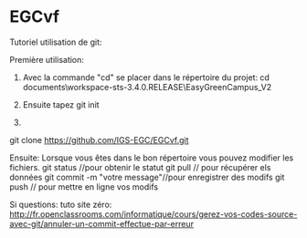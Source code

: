EGCvf
=====
Tutoriel utilisation de git:


Première utilisation:
1) Avec la commande "cd" se placer dans le répertoire du projet:
cd documents\workspace-sts-3.4.0.RELEASE\EasyGreenCampus_V2

2) Ensuite tapez
git init

3)
git clone https://github.com/IGS-EGC/EGCvf.git


Ensuite:
Lorsque vous êtes dans le bon répertoire vous pouvez modifier les fichiers.
git status                   //pour obtenir le statut
git pull                     // pour récupérer els données
git commit -m "votre message"//pour enregistrer des modifs
git push                     // pour mettre en ligne vos modifs


Si questions: tuto site zéro:
http://fr.openclassrooms.com/informatique/cours/gerez-vos-codes-source-avec-git/annuler-un-commit-effectue-par-erreur
